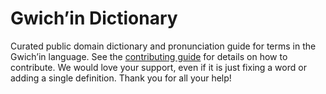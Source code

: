 
# Gwichʼin Dictionary

Curated public domain dictionary and pronunciation guide for terms in the Gwichʼin language. See the [contributing guide](https://github.com/drumworkteam/term/blob/make/.github/contributing.md) for details on how to contribute. We would love your support, even if it is just fixing a word or adding a single definition. Thank you for all your help!